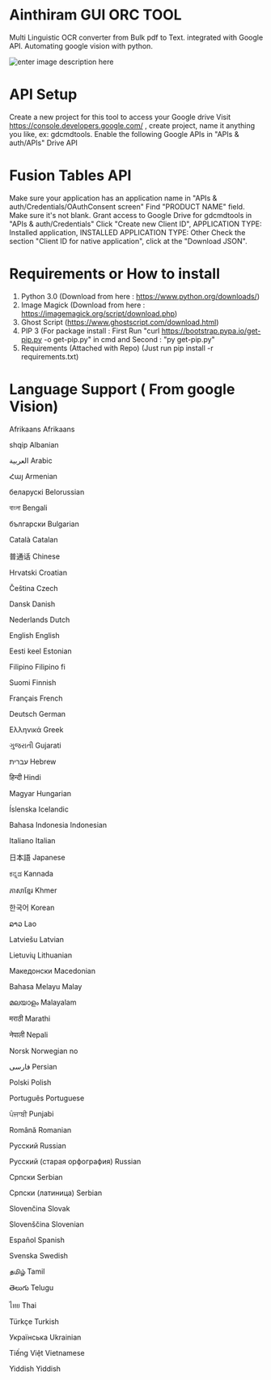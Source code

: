 # Ainthiram GUI ORC TOOL
Multi Linguistic OCR converter from Bulk pdf to Text. integrated with Google API. Automating google vision with python.

![enter image description here](https://peaceofmind.com/wp-content/uploads/2020/03/Screen-Shot-2020-03-12-at-12.17.49-PM.png)

# API Setup
Create a new project for this tool to access your Google drive
Visit https://console.developers.google.com/ , create project, name it anything you like, ex: gdcmdtools.
Enable the following Google APIs in "APIs & auth/APIs"
Drive API

# Fusion Tables API
Make sure your application has an application name in "APIs & auth/Credentials/OAuthConsent screen"
Find "PRODUCT NAME" field. Make sure it's not blank.
Grant access to Google Drive for gdcmdtools in "APIs & auth/Credentials"
Click "Create new Client ID", APPLICATION TYPE: Installed application, INSTALLED APPLICATION TYPE: Other
Check the section "Client ID for native application", click at the "Download JSON".

# Requirements or How to install
1. Python 3.0 (Download from here : https://www.python.org/downloads/)
2. Image Magick (Download from here : https://imagemagick.org/script/download.php)
3. Ghost Script (https://www.ghostscript.com/download.html)
4. PIP 3 (For package install : First Run "curl https://bootstrap.pypa.io/get-pip.py -o get-pip.py" in cmd and Second : "py get-pip.py"
5. Requirements (Attached with Repo) (Just run pip install -r requirements.txt)


# Language Support ( From google Vision)

Afrikaans	Afrikaans

shqip	Albanian

العربية	Arabic

Հայ	Armenian

беларускі	Belorussian

বাংলা	Bengali	

български	Bulgarian	

Català	Catalan	

普通话	Chinese	

Hrvatski	Croatian	

Čeština	Czech	

Dansk	Danish	

Nederlands	Dutch	

English	English	

Eesti keel	Estonian	

Filipino	Filipino	fi

Suomi	Finnish	

Français	French

Deutsch	German	

Ελληνικά	Greek	

ગુજરાતી	Gujarati	

עברית	Hebrew

हिन्दी	Hindi	

Magyar	Hungarian	

Íslenska	Icelandic	

Bahasa Indonesia	Indonesian	

Italiano	Italian	

日本語	Japanese	

ಕನ್ನಡ	Kannada	

ភាសាខ្មែរ	Khmer	

한국어	Korean	

ລາວ	Lao	

Latviešu	Latvian	

Lietuvių	Lithuanian	

Македонски	Macedonian	

Bahasa Melayu	Malay	

മലയാളം	Malayalam	

मराठी	Marathi	

नेपाली	Nepali	

Norsk	Norwegian	no	

فارسی	Persian

Polski	Polish	

Português	Portuguese	

ਪੰਜਾਬੀ	Punjabi	

Română	Romanian	

Русский	Russian	

Русский (старая орфография)	Russian	

Српски	Serbian

Српски (латиница)	Serbian	

Slovenčina	Slovak	

Slovenščina	Slovenian

Español	Spanish	

Svenska	Swedish

தமிழ்	Tamil	

తెలుగు	Telugu	

ไทย	Thai	


Türkçe	Turkish	

Українська	Ukrainian

Tiếng Việt	Vietnamese	

Yiddish	Yiddish	
